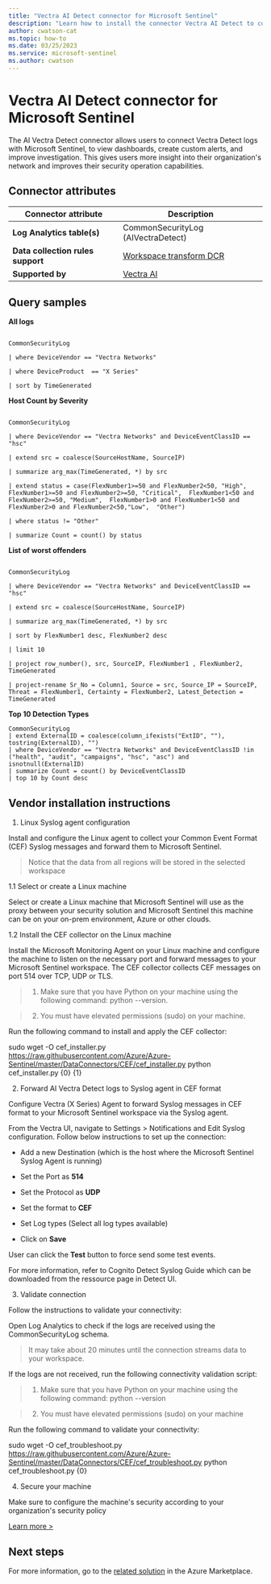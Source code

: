 ```yaml
---
title: "Vectra AI Detect connector for Microsoft Sentinel"
description: "Learn how to install the connector Vectra AI Detect to connect your data source to Microsoft Sentinel."
author: cwatson-cat
ms.topic: how-to
ms.date: 03/25/2023
ms.service: microsoft-sentinel
ms.author: cwatson
---
```


# Vectra AI Detect connector for Microsoft Sentinel

The AI Vectra Detect connector allows users to connect Vectra Detect logs with Microsoft Sentinel, to view dashboards, create custom alerts, and improve investigation. This gives users more insight into their organization's network and improves their security operation capabilities.

## Connector attributes

| Connector attribute | Description |
| --- | --- |
| **Log Analytics table(s)** | CommonSecurityLog (AIVectraDetect)<br/> |
| **Data collection rules support** | [Workspace transform DCR](/azure/azure-monitor/logs/tutorial-workspace-transformations-portal) |
| **Supported by** | [Vectra AI](https://www.vectra.ai/support) |

## Query samples

**All logs**
   ```kusto

CommonSecurityLog

   | where DeviceVendor == "Vectra Networks"

   | where DeviceProduct  == "X Series"

   | sort by TimeGenerated 

   ```

**Host Count by Severity**
   ```kusto

CommonSecurityLog

   | where DeviceVendor == "Vectra Networks" and DeviceEventClassID == "hsc"

   | extend src = coalesce(SourceHostName, SourceIP)

   | summarize arg_max(TimeGenerated, *) by src

   | extend status = case(FlexNumber1>=50 and FlexNumber2<50, "High",  FlexNumber1>=50 and FlexNumber2>=50, "Critical",  FlexNumber1<50 and FlexNumber2>=50, "Medium",  FlexNumber1>0 and FlexNumber1<50 and FlexNumber2>0 and FlexNumber2<50,"Low",  "Other")

   | where status != "Other"

   | summarize Count = count() by status
   ```

**List of worst offenders**
   ```kusto

CommonSecurityLog

   | where DeviceVendor == "Vectra Networks" and DeviceEventClassID == "hsc"

   | extend src = coalesce(SourceHostName, SourceIP)

   | summarize arg_max(TimeGenerated, *) by src

   | sort by FlexNumber1 desc, FlexNumber2 desc

   | limit 10

   | project row_number(), src, SourceIP, FlexNumber1 , FlexNumber2, TimeGenerated

   | project-rename Sr_No = Column1, Source = src, Source_IP = SourceIP, Threat = FlexNumber1, Certainty = FlexNumber2, Latest_Detection = TimeGenerated
   ```

**Top 10 Detection Types**
   ```kusto
CommonSecurityLog 
   | extend ExternalID = coalesce(column_ifexists("ExtID", ""), tostring(ExternalID), "") 
   | where DeviceVendor == "Vectra Networks" and DeviceEventClassID !in ("health", "audit", "campaigns", "hsc", "asc") and isnotnull(ExternalID) 
   | summarize Count = count() by DeviceEventClassID 
   | top 10 by Count desc
   ```



## Vendor installation instructions

1. Linux Syslog agent configuration

Install and configure the Linux agent to collect your Common Event Format (CEF) Syslog messages and forward them to Microsoft Sentinel.

> Notice that the data from all regions will be stored in the selected workspace

1.1 Select or create a Linux machine

Select or create a Linux machine that Microsoft Sentinel will use as the proxy between your security solution and Microsoft Sentinel this machine can be on your on-prem environment, Azure or other clouds.

1.2 Install the CEF collector on the Linux machine

Install the Microsoft Monitoring Agent on your Linux machine and configure the machine to listen on the necessary port and forward messages to your Microsoft Sentinel workspace. The CEF collector collects CEF messages on port 514 over TCP, UDP or TLS.

> 1. Make sure that you have Python on your machine using the following command: python --version.

> 2. You must have elevated permissions (sudo) on your machine.

   Run the following command to install and apply the CEF collector:

   sudo wget -O cef_installer.py https://raw.githubusercontent.com/Azure/Azure-Sentinel/master/DataConnectors/CEF/cef_installer.py python cef_installer.py {0} {1}

2. Forward AI Vectra Detect logs to Syslog agent in CEF format

Configure Vectra (X Series) Agent to forward Syslog messages in CEF format to your Microsoft Sentinel workspace via the Syslog agent.

From the Vectra UI, navigate to Settings > Notifications and Edit Syslog configuration. Follow below instructions to set up the connection:

- Add a new Destination (which is the host where the Microsoft Sentinel Syslog Agent is running)

- Set the Port as **514**

- Set the Protocol as **UDP**

- Set the format to **CEF**

- Set Log types (Select all log types available)

- Click on **Save**

User can click the **Test** button to force send some test events.

 For more information, refer to Cognito Detect Syslog Guide which can be downloaded from the ressource page in Detect UI.

3. Validate connection

Follow the instructions to validate your connectivity:

Open Log Analytics to check if the logs are received using the CommonSecurityLog schema.

>It may take about 20 minutes until the connection streams data to your workspace.

If the logs are not received, run the following connectivity validation script:

> 1. Make sure that you have Python on your machine using the following command: python --version

>2. You must have elevated permissions (sudo) on your machine

   Run the following command to validate your connectivity:

   sudo wget  -O cef_troubleshoot.py https://raw.githubusercontent.com/Azure/Azure-Sentinel/master/DataConnectors/CEF/cef_troubleshoot.py python cef_troubleshoot.py  {0}

4. Secure your machine 

Make sure to configure the machine's security according to your organization's security policy


[Learn more >](https://aka.ms/SecureCEF)



## Next steps

For more information, go to the [related solution](https://azuremarketplace.microsoft.com/en-us/marketplace/apps/vectraaiinc.ai_vectra_detect_mss?tab=Overview) in the Azure Marketplace.
